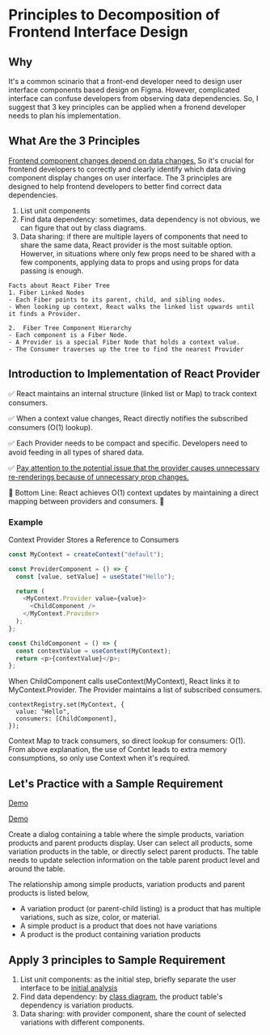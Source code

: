 # Principles to Decomposition of Frontend Interface Design
## Why
It's a common scinario that a front-end developer need to design user interface components based design on Figma. However, complicated interface can confuse developers from observing data dependencies. So, I suggest that 3 key principles can be applied when a fronend developer needs to plan his implementation.

## What Are the 3 Principles
[Frontend component changes depend on data changes.](https://dev.to/basal/data-oriented-frontend-development-1mk3) So it's crucial for frontend developers to correctly and clearly identify which data driving component display changes on user interface. The 3 principles are designed to help frontend developers to better find correct data dependencies.
1. List unit components
2. Find data dependency: sometimes, data dependency is not obvious, we can figure that out by class diagrams.
3. Data sharing: if there are multiple layers of components that need to share the same data, React provider is the most suitable option. Howerver, in situations where only few props need to be shared with a few components, applying data to props and using props for data passing is enough.

```
Facts about React Fiber Tree
1. Fiber Linked Nodes
- Each Fiber points to its parent, child, and sibling nodes.
- When looking up context, React walks the linked list upwards until it finds a Provider.

2.  Fiber Tree Component Hierarchy
- Each component is a Fiber Node.
- A Provider is a special Fiber Node that holds a context value.
- The Consumer traverses up the tree to find the nearest Provider

```


## Introduction to Implementation of React Provider
✅ React maintains an internal structure (linked list or Map) to track context consumers.

✅ When a context value changes, React directly notifies the subscribed consumers (O(1) lookup).

✅ Each Provider needs to be compact and specific. Developers need to avoid feeding in all types of shared data.

✅ [Pay attention to the potential issue that the provider causes unnecessary re-renderings because of unnecessary prop changes.](https://medium.com/@yufangSaid/4-principles-that-decreases-re-rendering-counts-of-react-components-7fcb0df77c99)

🎯 Bottom Line: React achieves O(1) context updates by maintaining a direct mapping between providers and consumers. 🚀

### Example
Context Provider Stores a Reference to Consumers
```typescript
const MyContext = createContext("default");

const ProviderComponent = () => {
  const [value, setValue] = useState("Hello");

  return (
    <MyContext.Provider value={value}>
      <ChildComponent />
    </MyContext.Provider>
  );
};

const ChildComponent = () => {
  const contextValue = useContext(MyContext);
  return <p>{contextValue}</p>;
};

```

When ChildComponent calls useContext(MyContext), React links it to MyContext.Provider.
The Provider maintains a list of subscribed consumers.

```
contextRegistry.set(MyContext, {
  value: "Hello",
  consumers: [ChildComponent],
});

```
Context Map to track consumers, so direct lookup for consumers: O(1). From above explanation, the use of Contxt leads to extra memory consumptions, so only use Context when it's required.

## Let's Practice with a Sample Requirement
[Demo](./requirementdemo.gif)

[Demo](./Product.diagram-requirement.drawio.png)

Create a dialog containing a table where the simple products, variation products and parent products display. User can select all products, some variation products in the table, or directly select parent products. The table needs to update selection information on the table parent product level and around the table.

The relationship among simple products, variation products and parent products is listed below,
- A variation product (or parent-child listing) is a product that has multiple variations, such as size, color, or material.
- A simple product is a product that does not have variations
- A product is the product containing variation products


## Apply 3 principles to Sample Requirement
1. List unit components: as the initial step, briefly separate the user interface to be [initial analysis](./Product.diagram-initialComponents.drawio.png)
2. Find data dependency: by [class diagram](./Product.diagram-Class.diagram.drawio.png), the product table's dependency is variation products.
3. Data sharing: with provider component, share the count of selected variations with different components.




